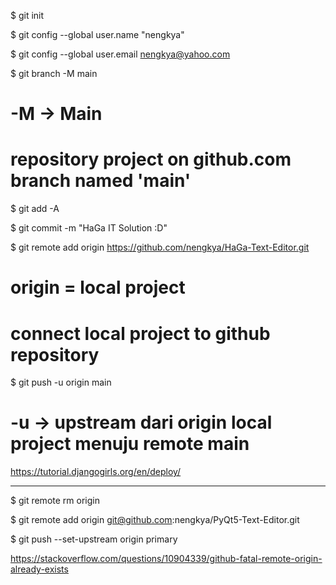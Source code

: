 $ git init

$ git config --global user.name "nengkya"

$ git config --global user.email nengkya@yahoo.com

$ git branch -M main
# -M -> Main
# repository project on github.com branch named 'main'

$ git add -A

$ git commit -m "HaGa IT Solution :D"

$ git remote add origin https://github.com/nengkya/HaGa-Text-Editor.git
# origin = local project
# connect local project to github repository

$ git push -u origin main
# -u -> upstream dari origin local project menuju remote main

https://tutorial.djangogirls.org/en/deploy/

-----------------------------------------------------------------------


$ git remote rm origin

$ git remote add origin git@github.com:nengkya/PyQt5-Text-Editor.git

$ git push --set-upstream origin primary


https://stackoverflow.com/questions/10904339/github-fatal-remote-origin-already-exists
